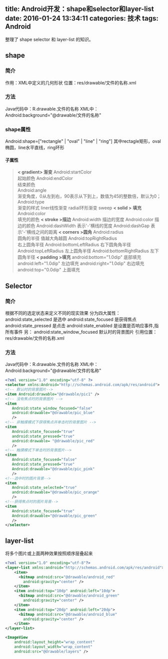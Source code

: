 title: Android开发：shape和selector和layer-list
date: 2016-01-24 13:34:11
categories: 技术
tags: Android
---
整理了 shape selector 和 layer-list 的知识。
<!-- excerpt -->

## shape
### 简介
作用：XML中定义的几何形状
位置：res/drawable/文件的名称.xml
### 方法
Java代码中：R.drawable.文件的名称
XML中：Android:background="@drawable/文件的名称"
### shape属性
Android:shape=["rectangle" | "oval" | "line" | "ring"]
其中rectagle矩形，oval椭圆，line水平直线，ring环形
#### 子属性
> **< gradient>  渐变**
> Android:startColor  
起始颜色
Android:endColor  
结束颜色             
Android:angle  
渐变角度，0从左到右，90表示从下到上，数值为45的整数倍，默认为0；
Android:type  
渐变的样式 liner线性渐变 radial环形渐变 sweep
**< solid >  填充**
Android:color  
填充的颜色
**< stroke >描边**
Android:width 
描边的宽度
Android:color 
描边的颜色
Android:dashWidth
 表示'-'横线的宽度
Android:dashGap 
表示'-'横线之间的距离
**< corners >圆角**
Android:radius  
圆角的半径 值越大角越圆
Android:topRightRadius  
右上圆角半径
Android:bottomLeftRadius 
右下圆角角半径
Android:topLeftRadius 
左上圆角半径
Android:bottomRightRadius 
左下圆角半径
**< padding >填充**
android:bottom="1.0dip" 
底部填充
android:left="1.0dip" 
左边填充
android:right="1.0dip" 
右边填充
android:top="0.0dip" 
上面填充

## Selector
### 简介
根据不同的选定状态来定义不同的现实效果
分为四大属性：
android:state_selected 是选中
android:state_focused 是获得焦点
android:state_pressed 是点击
android:state_enabled 是设置是否响应事件,指所有事件
另：
android:state_window_focused 默认时的背景图片
引用位置：res/drawable/文件的名称.xml
### 方法
Java代码中：R.drawable.文件的名称
XML中：Android:background="@drawable/文件的名称"

```xml
<?xml version="1.0" encoding="utf-8" ?>       
<selector xmlns:Android="http://schemas.android.com/apk/res/android">     
<!-- 默认时的背景图片-->      
<item Android:drawable="@drawable/pic1" />        
<!-- 没有焦点时的背景图片 -->      
<item   
   Android:state_window_focused="false"        
   android:drawable="@drawable/pic_blue"   
   />       
<!-- 非触摸模式下获得焦点并单击时的背景图片 -->      
<item   
   Android:state_focused="true"   
   android:state_pressed="true"     
   android:drawable= "@drawable/pic_red"   
   />     
<!-- 触摸模式下单击时的背景图片-->      
<item   
   Android:state_focused="false"   
   Android:state_pressed="true"     
   Android:drawable="@drawable/pic_pink"   
   />      
<!--选中时的图片背景-->      
<item   
   Android:state_selected="true"   
   android:drawable="@drawable/pic_orange"   
   />       
<!--获得焦点时的图片背景-->      
<item   
   Android:state_focused="true"   
   Android:drawable="@drawable/pic_green"   
   />       
</selector>   
```
## layer-list
将多个图片或上面两种效果按照顺序层叠起来
```xml
<?xml version="1.0" encoding="utf-8"?>  
<layer-list xmlns:android="http://schemas.android.com/apk/res/android">  
    <item>  
      <bitmap android:src="@drawable/android_red"  
        android:gravity="center" />  
    </item>  
    <item android:top="10dp" android:left="10dp">  
      <bitmap android:src="@drawable/android_green"  
        android:gravity="center" />  
    </item>  
    <item android:top="20dp" android:left="20dp">  
      <bitmap android:src="@drawable/android_blue"  
        android:gravity="center" />  
    </item>  
</layer-list>  
```
```xml
<ImageView  
    android:layout_height="wrap_content"  
    android:layout_width="wrap_content"  
    android:src="@drawable/layers" />  
```
